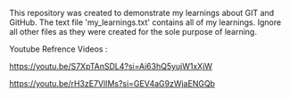 This repository was created to demonstrate my learnings about GIT and GitHub. The text file 'my_learnings.txt' contains all of my learnings. 
Ignore all other files as they were created for the sole purpose of learning.

Youtube Refrence Videos : 

  https://youtu.be/S7XpTAnSDL4?si=Ai63hQ5yujW1xXjW
  
  https://youtu.be/rH3zE7VlIMs?si=GEV4aG9zWjaENGQb

